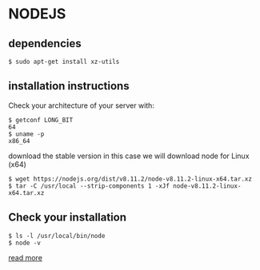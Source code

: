 # NODEJS

## dependencies

```
$ sudo apt-get install xz-utils
```
## installation instructions

Check your  architecture of your server with:
```
$ getconf LONG_BIT
64
$ uname -p
x86_64
```

download the stable version in this case we will download node for Linux (x64)
```
$ wget https://nodejs.org/dist/v8.11.2/node-v8.11.2-linux-x64.tar.xz
$ tar -C /usr/local --strip-components 1 -xJf node-v8.11.2-linux-x64.tar.xz
```

## Check your installation

```
$ ls -l /usr/local/bin/node
$ node -v
```

[read more](http://www.hostingadvice.com/how-to/install-nodejs-ubuntu-14-04/)
